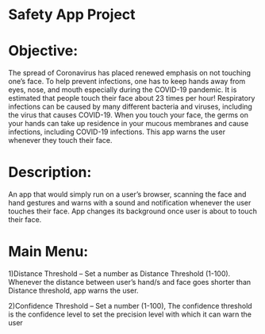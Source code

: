 # Safety App Project

# Objective:
The spread of Coronavirus has placed renewed emphasis on not touching one’s face. To help prevent infections, one has to keep hands away from eyes, nose, and mouth especially during the COVID-19 pandemic. It is estimated that people touch their face about 23 times per hour! Respiratory infections can be caused by many different bacteria and viruses, including the virus that causes COVID-19. When you touch your face, the germs on your hands can take up residence in your mucous membranes and cause infections, including COVID-19 infections. This app warns the user whenever they touch their face.

# Description:
An app that would simply run on a user’s browser, scanning the face and hand gestures and warns with a sound and notification whenever the user touches their face. App changes its background once user is about to touch their face.

# Main Menu:
1)Distance Threshold – Set a number as Distance Threshold (1-100). Whenever the distance between user’s hand/s and face goes shorter than Distance threshold,
app warns the user.

2)Confidence Threshold – Set a number (1-100), The confidence threshold is the confidence level to set the precision level with which it can warn the user
